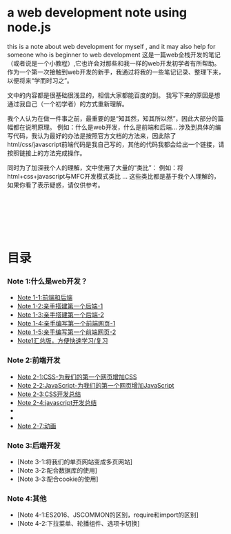 # a web development note using node.js

this is a note about web development for myself , and it may also help for someone who is beginner to web development
这是一篇web全栈开发的笔记（或者说是一个小教程）,它也许会对那些和我一样的web开发初学者有所帮助。
作为一个第一次接触到web开发的新手，我通过将我的一些笔记记录、整理下来，以便将来“学而时习之”。

文中的内容都是很基础很浅显的，相信大家都能百度的到。
我写下来的原因是想通过我自己（一个初学者）的方式重新理解。

我个人认为在做一件事之前，最重要的是“知其然，知其所以然”，因此大部分的篇幅都在说明原理。
例如：什么是web开发，什么是前端和后端...
涉及到具体的编写代码，我认为最好的办法是按照官方文档的方法来，因此除了html/css/javascript前端代码是我自己写的，其他的代码我都会给出一个链接，请按照链接上的方法完成操作。

同时为了加深我个人的理解，文中使用了大量的“类比”：
例如：将html+css+javascript与MFC开发模式类比 ...
这些类比都是基于我个人理解的，如果你看了表示疑惑，请仅供参考。

<br>
<br>
<br>
<br>
<br>

# 目录


### Note 1:什么是web开发？
- [Note 1-1:前端和后端](https://github.com/jiladahe1997/a-web-development-note-using-node.js/blob/master/note1/note1-1.md)
- [Note 1-2:亲手搭建第一个后端-1](https://github.com/jiladahe1997/a-web-development-note-using-node.js/blob/master/note1/note1-2.md)
- [Note 1-3:亲手搭建第一个后端-2](https://github.com/jiladahe1997/a-web-development-note-using-node.js/blob/master/note1/note1-3.md)
- [Note 1-4:亲手编写第一个前端网页-1](https://github.com/jiladahe1997/a-web-development-note-using-node.js/blob/master/note1/note1-4.md)
- [Note 1-5:亲手编写第一个前端网页-2](https://github.com/jiladahe1997/a-web-development-note-using-node.js/blob/master/note1/note1-5.md)
- [Note1汇总版，方便快速学习/复习](https://github.com/jiladahe1997/a-web-development-note-using-node.js/blob/master/note1/note1_all.md)

### Note 2:前端开发
- [Note 2-1:CSS-为我们的第一个网页增加CSS](https://github.com/jiladahe1997/a-web-development-note-using-node.js/blob/master/note2/note2-1.md)
- [Note 2-2:JavaScript-为我们的第一个网页增加JavaScript](https://github.com/jiladahe1997/a-web-development-note-using-node.js/blob/master/note2/note2-2.md)
- [Note 2-3:CSS开发总结](https://github.com/jiladahe1997/a-web-development-note-using-node.js/blob/master/note2/note2-3.md)
- [Note 2-4:javascript开发总结](https://github.com/jiladahe1997/a-web-development-note-using-node.js/blob/master/note2/note2-4.md)
- [Note 2-5]:\*使用webpack"打包"我们的html,css,js文件
- [Note 2-6]:\*使用react框架
- [Note 2-7:动画](https://github.com/jiladahe1997/a-web-development-note-using-node.js/blob/master/note2/note2-7.md)


### Note 3:后端开发
- [Note 3-1:将我们的单页网站变成多页网站]
- [Note 3-2:配合数据库的使用]
- [Note 3-3:配合cookie的使用]

### Note 4:其他
- [Note 4-1:ES2016、JSCOMMON的区别，require和import的区别]
- [Note 4-2:下拉菜单、轮播组件、选项卡切换]
